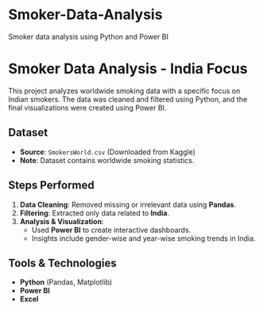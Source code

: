 # Smoker-Data-Analysis
Smoker data analysis using Python and Power BI
# Smoker Data Analysis - India Focus

This project analyzes worldwide smoking data with a specific focus on Indian smokers. The data was cleaned and filtered using Python, and the final visualizations were created using Power BI.

## Dataset
- **Source**: `SmokersWorld.csv` (Downloaded from Kaggle)
- **Note**: Dataset contains worldwide smoking statistics.

## Steps Performed

1. **Data Cleaning**: Removed missing or irrelevant data using **Pandas**.
2. **Filtering**: Extracted only data related to **India**.
3. **Analysis & Visualization**:
   - Used **Power BI** to create interactive dashboards.
   - Insights include gender-wise and year-wise smoking trends in India.

## Tools & Technologies
- **Python** (Pandas, Matplotlib)
- **Power BI**
- **Excel**


